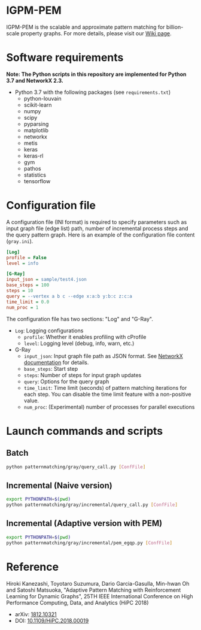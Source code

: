 # IGPM-PEM

IGPM-PEM is the scalable and approximate pattern matching for billion-scale property graphs.
For more details, please visit our [Wiki page](https://github.com/hkanezashi/IGPM-PEM/wiki).


# Software requirements
**Note: The Python scripts in this repository are implemented for Python 3.7 and NetworkX 2.3.**

- Python 3.7 with the following packages (see `requirements.txt`)
  - python-louvain
  - scikit-learn
  - numpy
  - scipy
  - pyparsing
  - matplotlib
  - networkx
  - metis
  - keras
  - keras-rl
  - gym
  - pathos
  - statistics
  - tensorflow


# Configuration file
A configuration file (INI format) is required to specify parameters such as input graph file (edge list) path, number of incremental process steps and the query pattern graph.
Here is an example of the configuration file content (`gray.ini`).

```ini
[Log]
profile = False
level = info

[G-Ray]
input_json = sample/test4.json
base_steps = 100
steps = 10
query = --vertex a b c --edge x:a:b y:b:c z:c:a
time_limit = 0.0
num_proc = 1
```

The configuration file has two sections: "Log" and "G-Ray".
- `Log`: Logging configurations
  - `profile`: Whether it enables profiling with cProfile
  - `level`: Logging level (debug, info, warn, etc.)
- G-Ray
  - `input_json`: Input graph file path as JSON format. See [NetworkX documentation](https://networkx.github.io/documentation/stable/reference/readwrite/json_graph.html) for details.
  - `base_steps`: Start step
  - `steps`: Number of steps for input graph updates
  - `query`: Options for the query graph
  - `time_limit`: Time limit (seconds) of pattern matching iterations for each step. You can disable the time limit feature with a non-positive value.
  - `num_proc`: (Experimental) number of processes for parallel executions

# Launch commands and scripts

## Batch
```bash
python patternmatching/gray/query_call.py [ConfFile]
```

## Incremental (Naive version)
```bash
export PYTHONPATH=$(pwd)
python patternmatching/gray/incremental/query_call.py [ConfFile]
```

## Incremental (Adaptive version with PEM)
```bash
export PYTHONPATH=$(pwd)
python patternmatching/gray/incremental/pem_egqp.py [ConfFile]
```


# Reference
Hiroki Kanezashi, Toyotaro Suzumura, Dario Garcia-Gasulla, Min-hwan Oh and Satoshi Matsuoka, "Adaptive Pattern Matching with Reinforcement Learning for Dynamic Graphs", 25TH IEEE International Conference on High Performance Computing, Data, and Analytics (HiPC 2018)
- arXiv: [1812.10321](https://arxiv.org/abs/1812.10321)
- DOI: [10.1109/HiPC.2018.00019](https://doi.org/10.1109/HiPC.2018.00019)

